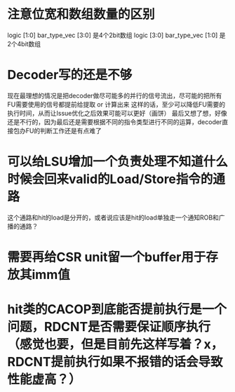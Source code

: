 # 注意位宽和数组数量的区别
logic [1:0] bar_type_vec [3:0] 是4个2bit数组
logic [3:0] bar_type_vec [1:0] 是2个4bit数组

# Decoder写的还是不够
现在最理想的情况是把decoder做尽可能多的并行的信号流出，尽可能的把所有FU需要使用的信号都提前给提取 or 计算出来
这样的话，至少可以降低FU需要的执行时间，从而让Issue优化之后效果可能可以更好（画饼）
最后又想了想，好像还是不行的，因为最后还是需要根据不同的指令类型进行不同的运算，decoder直接包办FU的判断工作还是有点难了

# 可以给LSU增加一个负责处理不知道什么时候会回来valid的Load/Store指令的通路
这个通路和hit的load是分开的，或者说应该是hit的load单独走一个通知ROB和广播的通路？

# 需要再给CSR unit留一个buffer用于存放其imm值

# hit类的CACOP到底能否提前执行是一个问题，RDCNT是否需要保证顺序执行（感觉也要，但是目前先这样写着？x，RDCNT提前执行如果不报错的话会导致性能虚高？）


